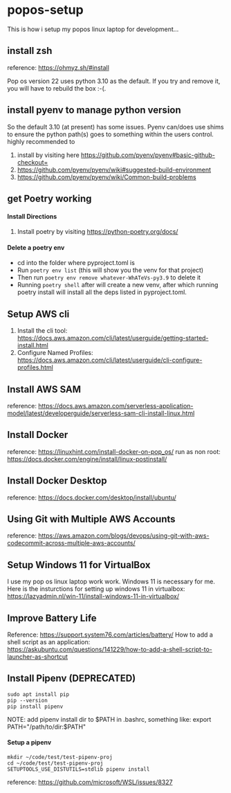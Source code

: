 # popos-setup

This is how i setup my popos linux laptop for development...


## install zsh

reference: https://ohmyz.sh/#install


Pop os version 22 uses python 3.10 as the default. If you try and remove it, you will have to rebuild the box :-(.

## install pyenv to manage python version
So the default 3.10 (at present) has some issues.  Pyenv can/does use shims to ensure the python path(s) goes to something within the users control. highly recommended to 
1. install by visiting here https://github.com/pyenv/pyenv#basic-github-checkout=
2. https://github.com/pyenv/pyenv/wiki#suggested-build-environment
3. https://github.com/pyenv/pyenv/wiki/Common-build-problems

## get Poetry working

#### Install Directions
1. Install poetry by visiting https://python-poetry.org/docs/


#### Delete a poetry env
- cd into the folder where pyproject.toml is
- Run ```poetry env list``` (this will show you the venv for that project)
- Then run ```poetry env remove whatever-WhATeVs-py3.9``` to delete it
- Running ```poetry shell``` after will create a new venv, after which running poetry install will install all the deps listed in pyproject.toml.


## Setup AWS cli

1. Install the cli tool: https://docs.aws.amazon.com/cli/latest/userguide/getting-started-install.html
2. Configure Named Profiles: https://docs.aws.amazon.com/cli/latest/userguide/cli-configure-profiles.html

## Install AWS SAM

reference: https://docs.aws.amazon.com/serverless-application-model/latest/developerguide/serverless-sam-cli-install-linux.html

## Install Docker

reference: https://linuxhint.com/install-docker-on-pop_os/
run as non root: https://docs.docker.com/engine/install/linux-postinstall/

## Install Docker Desktop

reference: https://docs.docker.com/desktop/install/ubuntu/

## Using Git with Multiple AWS Accounts

reference: https://aws.amazon.com/blogs/devops/using-git-with-aws-codecommit-across-multiple-aws-accounts/

## Setup Windows 11 for VirtualBox

I use my pop os linux laptop work work. Windows 11 is necessary for me.  Here is the insturctions for setting up windows 11 in virtualbox: https://lazyadmin.nl/win-11/install-windows-11-in-virtualbox/

## Improve Battery Life

Reference: https://support.system76.com/articles/battery/
How to add a shell script as an application: https://askubuntu.com/questions/141229/how-to-add-a-shell-script-to-launcher-as-shortcut


## Install Pipenv (DEPRECATED)

```
sudo apt install pip
pip --version
pip install pipenv
```
NOTE: add pipenv install dir to $PATH in .bashrc, something like: export PATH="/path/to/dir:$PATH"

#### Setup a pipenv
```
mkdir ~/code/test/test-pipenv-proj
cd ~/code/test/test-pipenv-proj
SETUPTOOLS_USE_DISTUTILS=stdlib pipenv install
```
reference: https://github.com/microsoft/WSL/issues/8327

